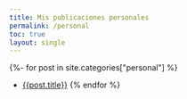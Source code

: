 ```yaml
---
title: Mis publicaciones personales
permalink: /personal
toc: true
layout: single
---
```


 {%- for post in site.categories["personal"]  %}
* [{{post.title}}]({{post.url}})
 {% endfor %}